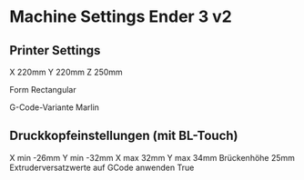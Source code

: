 # Machine Settings Ender 3 v2
## Printer Settings
X 220mm
Y 220mm
Z 250mm

Form Rectangular

G-Code-Variante Marlin

## Druckkopfeinstellungen (mit BL-Touch)
X min   -26mm
Y min   -32mm
X max   32mm
Y max   34mm
Brückenhöhe 25mm
Extruderversatzwerte auf GCode anwenden True
